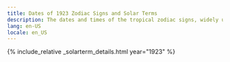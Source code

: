 ```yaml
---
title: Dates of 1923 Zodiac Signs and Solar Terms
description: The dates and times of the tropical zodiac signs, widely used in western astrology, and solar terms of year 1923
lang: en-US
locale: en_US
---
```

{% include_relative _solarterm_details.html year="1923" %}
